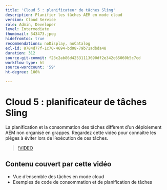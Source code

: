 ```yaml
---
title: 'Cloud 5 : planificateur de tâches Sling'
description: Planifier les tâches AEM en mode cloud
version: Cloud Service
role: Admin, Developer
level: Intermediate
thumbnail: 343473.jpeg
hidefromtoc: true
recommendations: noDisplay, noCatalog
exl-id: 8784d77f-1c70-4694-bd08-79b71adbda48
duration: 312
source-git-commit: f23c2ab86d42531113690df2e342c65060b5c7cd
workflow-type: ht
source-wordcount: '59'
ht-degree: 100%

---
```


# Cloud 5 : planificateur de tâches Sling

La planification et la consommation des tâches diffèrent d’un déploiement AEM non organisé en grappes. Regardez cette vidéo pour connaître les pièges à éviter lors de l’exécution de ces tâches.

>[!VIDEO](https://video.tv.adobe.com/v/343473?quality=12&learn=on)

## Contenu couvert par cette vidéo

+ Vue d’ensemble des tâches en mode cloud
+ Exemples de code de consommation et de planification de tâches
